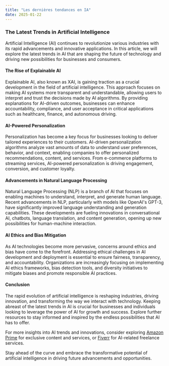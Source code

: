 ```yaml
---
title: "Les dernières tendances en IA"
date: 2025-01-22
---
```


### The Latest Trends in Artificial Intelligence

Artificial Intelligence (AI) continues to revolutionize various industries with its rapid advancements and innovative applications. In this article, we will explore the latest trends in AI that are shaping the future of technology and driving new possibilities for businesses and consumers.

#### The Rise of Explainable AI

Explainable AI, also known as XAI, is gaining traction as a crucial development in the field of artificial intelligence. This approach focuses on making AI systems more transparent and understandable, allowing users to interpret and trust the decisions made by AI algorithms. By providing explanations for AI-driven outcomes, businesses can enhance accountability, compliance, and user acceptance in critical applications such as healthcare, finance, and autonomous driving.

#### AI-Powered Personalization

Personalization has become a key focus for businesses looking to deliver tailored experiences to their customers. AI-driven personalization algorithms analyze vast amounts of data to understand user preferences, behavior, and context, enabling companies to offer personalized recommendations, content, and services. From e-commerce platforms to streaming services, AI-powered personalization is driving engagement, conversion, and customer loyalty.

#### Advancements in Natural Language Processing

Natural Language Processing (NLP) is a branch of AI that focuses on enabling machines to understand, interpret, and generate human language. Recent advancements in NLP, particularly with models like OpenAI's GPT-3, have significantly improved language understanding and generation capabilities. These developments are fueling innovations in conversational AI, chatbots, language translation, and content generation, opening up new possibilities for human-machine interaction.

#### AI Ethics and Bias Mitigation

As AI technologies become more pervasive, concerns around ethics and bias have come to the forefront. Addressing ethical challenges in AI development and deployment is essential to ensure fairness, transparency, and accountability. Organizations are increasingly focusing on implementing AI ethics frameworks, bias detection tools, and diversity initiatives to mitigate biases and promote responsible AI practices.

#### Conclusion

The rapid evolution of artificial intelligence is reshaping industries, driving innovation, and transforming the way we interact with technology. Keeping abreast of the latest trends in AI is crucial for businesses and individuals looking to leverage the power of AI for growth and success. Explore further resources to stay informed and inspired by the endless possibilities that AI has to offer.

For more insights into AI trends and innovations, consider exploring [Amazon Prime](https://www.amazon.fr/amazonprime?_encoding=UTF8&primeCampaignId=prime_assoc_ft&tag=zenzen0d-21France) for exclusive content and services, or [Fiverr](https://go.fiverr.com/visit/?bta=1071918&brand=fiverrmarketplace) for AI-related freelance services.

Stay ahead of the curve and embrace the transformative potential of artificial intelligence in driving future advancements and opportunities.